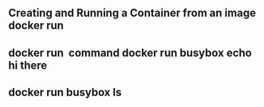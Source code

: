Creating and Running a Container from an image
docker run <image name>
----------------------------------------------
docker run <image name> command
docker run busybox echo hi there
----------------------------------------------
docker run busybox ls
----------------------------------------------
